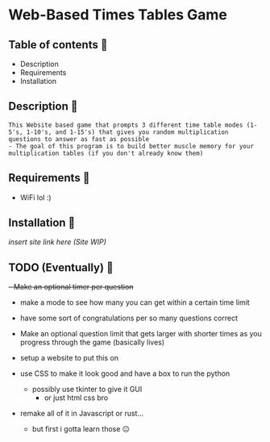 # Web-Based Times Tables Game

## Table of contents :book:

- Description
- Requirements
- Installation

## Description :scroll:

    This Website based game that prompts 3 different time table modes (1-5's, 1-10's, and 1-15's) that gives you random multiplication questions to answer as fast as possible
    - The goal of this program is to build better muscle memory for your multiplication tables (if you don't already know them)

## Requirements :wrench:

- WiFi lol :)

## Installation :floppy_disk:

*insert site link here (Site WIP)*

## TODO (Eventually) :eyes:

~~- Make an optional timer per question~~
- make a mode to see how many you can get within a certain time limit

- have some sort of congratulations per so many questions correct
- Make an optional question limit that gets larger with shorter times as you progress through the game (basically lives)


- setup a website to put this on 
- use CSS to make it look good and have a box to run the python 
    - possibly use tkinter to give it GUI 
        - or just html css bro

- remake all of it in Javascript or rust...
    - but first i gotta learn those 😐